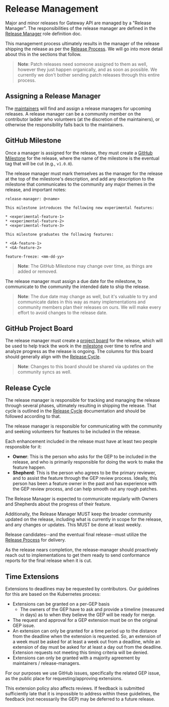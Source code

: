 # Release Management

Major and minor releases for Gateway API are managed by a "Release Manager".
The responsibilities of the release manager are defined in the [Release Manager]
role definition doc.

This management process ultimately results in the manager of the release
shipping the release as per the [Release Process]. We will go into more detail
about this in the sections that follow.

> **Note**: Patch releases need someone assigned to them as well, however they
> just happen organically, and as soon as possible. We currently we don't bother
> sending patch releases through this entire process.

[Release Cycle]:https://gateway-api.sigs.k8s.io/contributing/release-cycle/
[Release Process]:/RELEASE.md
[Release Manager]:/roles/RELEASE_MANAGER.md

## Assigning a Release Manager

The [maintainers] will find and assign a release managers for upcoming
releases. A release manager can be a community member on the contributor ladder
who volunteers (at the discretion of the maintainers), or otherwise the
responsibility falls back to the maintainers.

[maintainers]:/OWNERS_ALIASES

## GitHub Milestone

Once a manager is assigned for the release, they must create a [GitHub
Milestone] for the release, where the name of the milestone is the eventual tag
that will be cut (e.g., `v1.0.0`).

The release manager must mark themselves as the manager for the release at the
top of the milestone's description, and add any description to the milestone
that communicates to the community any major themes in the release, and
important notes:

```console
release-manager: @<name>

This milestone introduces the following new experimental features:

* <experimental-feature-1>
* <experimental-feature-2>
* <experimental-feature-3>

This milestone graduates the following features:

* <GA-feature-1>
* <GA-feature-2>

feature-freeze: <mm-dd-yy>
```

> **Note**: The GitHub Milestone may change over time, as things are added or
> removed.

The release manager must assign a due date for the milestone, to communicate to
the community the intended date to ship the release.

> **Note**: The due date may change as well, but it's valuable to try and
> communicate dates in this way as many implementations and community members
> plan their releases on ours. We will make every effort to avoid changes to the
> release date.

[GitHub Milestone]:https://github.com/kubernetes-sigs/gateway-api/milestones

## GitHub Project Board

The release manager must create a [project board] for the release, which will
be used to help track the work in the [milestone](#github-milestone) over time
to refine and analyze progress as the release is ongoing. The columns for this
board should generally align with the [Release Cycle].

> **Note**: Changes to this board should be shared via updates on the community
> syncs as well.

[project board]:https://github.com/kubernetes-sigs/gateway-api/projects
[Release Cycle]:https://gateway-api.sigs.k8s.io/contributing/release-cycle/

## Release Cycle

The release manager is responsible for tracking and managing the release
through several phases, ultimately resulting in shipping the release. That
cycle is outlined in the [Release Cycle] documentation and should be followed
according to that.

The release manager is responsible for communicating with the community and
seeking volunteers for features to be included in the release.

Each enhancement included in the release must have at least two people
responsible for it:

* **Owner**: This is the person who asks for the GEP to be included in the
  release, and who is primarily responsible for doing the work to make the feature
  happen.
* **Shepherd**: This is the person who agrees to be the primary reviewer, and
  to assist the feature through the GEP review process. Ideally, this person has
  been a feature owner in the past and has experience with the GEP review process,
  and can help smooth out any rough patches.

The Release Manager is expected to communicate regularly with Owners and Shepherds
about the progress of their feature.

Additionally, the Release Manager MUST keep the broader community updated on the
release, including what is currently in scope for the release, and any changes
or updates. This MUST be done at least weekly.

Release candidates--and the eventual final release--must utilize the [Release
Process](/RELEASE.md) for delivery.

As the release nears completion, the release-manager should proactively reach
out to implementations to get them ready to send conformance reports for the
final release when it is cut.

[Release Cycle]:https://gateway-api.sigs.k8s.io/contributing/release-cycle/
[Milestone]:#github-milestone

## Time Extensions

Extensions to deadlines may be requested by contributors. Our guidelines for
this are based on the Kubernetes process:

* Extensions can be granted on a per-GEP basis
  * The owners of the GEP have to ask and provide a timeline (measured in
    days) as to when they believe the GEP will be ready for merge.
* The request and approval for a GEP extension must be on the original GEP issue.
* An extension can only be granted for a time period up to the distance from
  the deadline when the extension is requested. So, an extension of a week
  must be asked for at least a week out from a deadline, while an extension of
  day must be asked for at least a day out from the deadline. Extension requests
  not meeting this timing criteria will be denied.  
* Extensions can only be granted with a majority agreement by maintainers
  / release-managers.

For our purposes we use GitHub issues, specifically the related GEP issue,
as the public place for requesting/approving extensions.

This extension policy also affects reviews.
If feedback is submitted sufficiently late that it is impossible to address within these guidelines,
the feedback (not necessarily the GEP) may be deferred to a future release.
